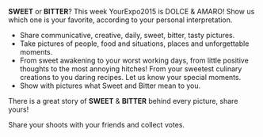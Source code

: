 **SWEET** or **BITTER**? This week YourExpo2015 is DOLCE & AMARO!
Show us which one is your favorite, according to your personal interpretation.

* Share communicative, creative, daily, sweet, bitter, tasty pictures.
* Take pictures of people, food and situations, places and unforgettable moments.
* From sweet awakening to your worst working days, from little positive thoughts to the most annoying hitches! From your sweetest culinary creations to you daring recipes. Let us know your special moments.
* Show with pictures what Sweet and Bitter mean to you.

There is a great story of **SWEET** & **BITTER** behind every picture, share yours!

Share your shoots with your friends and collect votes.